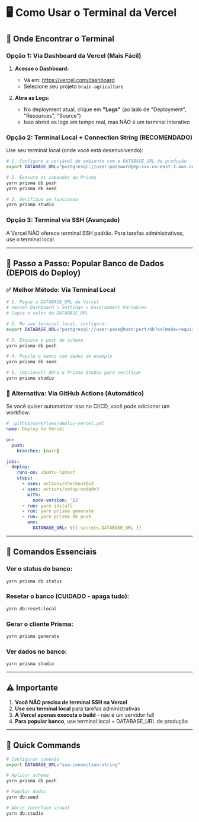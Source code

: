 # 🖥️ Como Usar o Terminal da Vercel

## 📍 Onde Encontrar o Terminal

### Opção 1: Via Dashboard da Vercel (Mais Fácil)

1. **Acesse o Dashboard:**

   - Vá em: https://vercel.com/dashboard
   - Selecione seu projeto `brain-agriculture`

2. **Abra as Logs:**
   - No deployment atual, clique em **"Logs"** (ao lado de "Deployment", "Resources", "Source")
   - Isso abrirá os logs em tempo real, mas NÃO é um terminal interativo

### Opção 2: Terminal Local + Connection String (RECOMENDADO)

Use seu terminal local (onde você está desenvolvendo):

```bash
# 1. Configure a variável de ambiente com a DATABASE_URL de produção
export DATABASE_URL="postgresql://user:password@ep-xxx.us-east-1.aws.neon.tech/neondb?sslmode=require"

# 2. Execute os comandos do Prisma
yarn prisma db push
yarn prisma db seed

# 3. Verifique se funcionou
yarn prisma studio
```

### Opção 3: Terminal via SSH (Avançado)

A Vercel NÃO oferece terminal SSH padrão. Para tarefas administrativas, use o terminal local.

---

## 🎯 Passo a Passo: Popular Banco de Dados (DEPOIS do Deploy)

### ✅ Melhor Método: Via Terminal Local

```bash
# 1. Pegue a DATABASE_URL da Vercel
# Vercel Dashboard > Settings > Environment Variables
# Copie o valor de DATABASE_URL

# 2. No seu terminal local, configure:
export DATABASE_URL="postgresql://user:pass@host:port/db?sslmode=require"

# 3. Execute o push do schema
yarn prisma db push

# 4. Popule o banco com dados de exemplo
yarn prisma db seed

# 5. (Opcional) Abra o Prisma Studio para verificar
yarn prisma studio
```

### 🔄 Alternativa: Via GitHub Actions (Automático)

Se você quiser automatizar isso no CI/CD, você pode adicionar um workflow:

```yaml
# .github/workflows/deploy-vercel.yml
name: Deploy to Vercel

on:
  push:
    branches: [main]

jobs:
  deploy:
    runs-on: ubuntu-latest
    steps:
      - uses: actions/checkout@v3
      - uses: actions/setup-node@v3
        with:
          node-version: '22'
      - run: yarn install
      - run: yarn prisma generate
      - run: yarn prisma db push
        env:
          DATABASE_URL: ${{ secrets.DATABASE_URL }}
```

---

## 📝 Comandos Essenciais

### Ver o status do banco:

```bash
yarn prisma db status
```

### Resetar o banco (CUIDADO - apaga tudo):

```bash
yarn db:reset:local
```

### Gerar o cliente Prisma:

```bash
yarn prisma generate
```

### Ver dados no banco:

```bash
yarn prisma studio
```

---

## ⚠️ Importante

1. **Você NÃO precisa de terminal SSH na Vercel**
2. **Use seu terminal local** para tarefas administrativas
3. **A Vercel apenas executa o build** - não é um servidor full
4. **Para popular banco**, use terminal local + DATABASE_URL de produção

---

## 🚀 Quick Commands

```bash
# Configurar conexão
export DATABASE_URL="sua-connection-string"

# Aplicar schema
yarn prisma db push

# Popular dados
yarn db:seed

# Abrir interface visual
yarn db:studio
```

